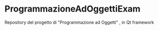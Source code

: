 # ProgrammazioneAdOggettiExam
Repository del progetto di "Programmazione ad Oggetti" , in Qt framework
